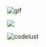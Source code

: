 ![gif](https://giffiles.alphacoders.com/822/8223.gif)

![ ](https://komarev.com/ghpvc/?username=codelust&color=brightgreen&style=plastic)

<p><img src="https://github-readme-stats.vercel.app/api/top-langs?username=codelust&show_icons=true&layout=compact" alt="codelust" /></p>



 




